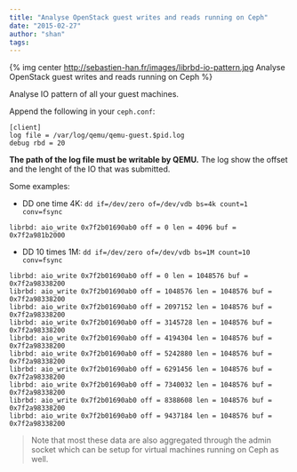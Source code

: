 ```yaml
---
title: "Analyse OpenStack guest writes and reads running on Ceph"
date: "2015-02-27"
author: "shan"
tags: 
---
```


{% img center http://sebastien-han.fr/images/librbd-io-pattern.jpg Analyse OpenStack guest writes and reads running on Ceph %}

Analyse IO pattern of all your guest machines.

Append the following in your `ceph.conf`:

```
[client]
log file = /var/log/qemu/qemu-guest.$pid.log
debug rbd = 20
```

**The path of the log file must be writable by QEMU.** The log show the offset and the lenght of the IO that was submitted.

Some examples:

- DD one time 4K: `dd if=/dev/zero of=/dev/vdb bs=4k count=1 conv=fsync`

  

```
librbd: aio_write 0x7f2b01690ab0 off = 0 len = 4096 buf = 0x7f2a981b2000
```

- DD 10 times 1M: `dd if=/dev/zero of=/dev/vdb bs=1M count=10 conv=fsync`

  

```
librbd: aio_write 0x7f2b01690ab0 off = 0 len = 1048576 buf = 0x7f2a98338200
librbd: aio_write 0x7f2b01690ab0 off = 1048576 len = 1048576 buf = 0x7f2a98338200
librbd: aio_write 0x7f2b01690ab0 off = 2097152 len = 1048576 buf = 0x7f2a98338200
librbd: aio_write 0x7f2b01690ab0 off = 3145728 len = 1048576 buf = 0x7f2a98338200
librbd: aio_write 0x7f2b01690ab0 off = 4194304 len = 1048576 buf = 0x7f2a98338200
librbd: aio_write 0x7f2b01690ab0 off = 5242880 len = 1048576 buf = 0x7f2a98338200
librbd: aio_write 0x7f2b01690ab0 off = 6291456 len = 1048576 buf = 0x7f2a98338200
librbd: aio_write 0x7f2b01690ab0 off = 7340032 len = 1048576 buf = 0x7f2a98338200
librbd: aio_write 0x7f2b01690ab0 off = 8388608 len = 1048576 buf = 0x7f2a98338200
librbd: aio_write 0x7f2b01690ab0 off = 9437184 len = 1048576 buf = 0x7f2a98338200
```

  

> Note that most these data are also aggregated through the admin socket which can be setup for virtual machines running on Ceph as well.
